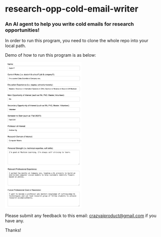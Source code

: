 # research-opp-cold-email-writer

### An AI agent to help you write cold emails for research opportunities!

In order to run this program, you need to clone the whole repo into your local path.

Demo of how to run this program is as below:

<img src="https://github.com/crazyaiproduct/research-opp-cold-email-writer/blob/main/images/demo1.png" alt="Demo 1" width="50%">

<img src="https://github.com/crazyaiproduct/research-opp-cold-email-writer/blob/main/images/demo2.png" alt="Demo 2" width="50%">

Please submit any feedback to this email: crazyaiproduct@gmail.com if you have any.

Thanks!